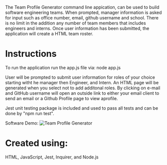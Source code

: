 The Team Profile Generator command line appication, can be used to build software engineering teams. When prompted, manager information is asked for input such as office number, email, github username and school. There is no limit in the addition any number of team members that includes engineers and interns. Once user information has been submitted, the application will create a HTML team roster. 

# Instructions
To run the application run the app.js file via: node app.js

User will be prompted to submit user information for roles of your choice starting witht he manager then Engineer, and Intern. An HTML page will be generated when you select not to add additonal roles. By clicking on e-mail and GitHub username will open an outside link to either your email client to send an email or a Github Profile page to view aprofile. 

Jest unit testing package is included and used to pass all tests and can be done by "npm run test".

Software Demo:
![Team Profile Generator](./Assets/TheTeam)

# Created using: 
HTML, JavaScript, Jest, Inquirer, and Node.js